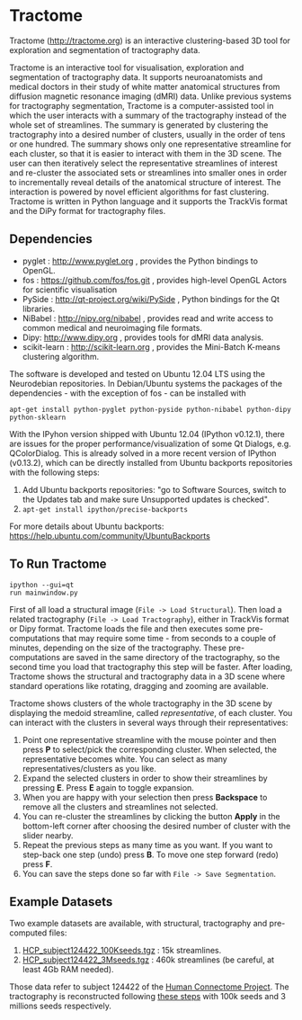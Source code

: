 Tractome
========

Tractome (http://tractome.org) is an interactive clustering-based 3D tool for exploration and segmentation of tractography data.

Tractome is an interactive tool for visualisation, exploration and segmentation of tractography data. It supports neuroanatomists and medical doctors in their study of white matter anatomical structures from diffusion magnetic resonance imaging (dMRI) data. Unlike previous systems for tractography segmentation, Tractome is a computer-assisted tool in which the user interacts with a summary of the tractography instead of the whole set of streamlines. The summary is generated by clustering the tractography into a desired number of clusters, usually in the order of tens or one hundred. The summary shows only one representative streamline for each cluster, so that it is easier to interact with them in the 3D scene. The user can then iteratively select the representative streamlines of interest and re-cluster the associated sets or streamlines into smaller ones in order to incrementally reveal details of the anatomical structure of interest. The interaction is powered by novel efficient algorithms for fast clustering.  Tractome is written in Python language and it supports the TrackVis format and the DiPy format for tractography files.


Dependencies
------------

* pyglet : http://www.pyglet.org , provides the Python bindings to OpenGL.
* fos : https://github.com/fos/fos.git , provides high-level OpenGL Actors for scientific visualisation
* PySide : http://qt-project.org/wiki/PySide , Python bindings for the Qt libraries.
* NiBabel : http://nipy.org/nibabel , provides read and write access to common medical and neuroimaging file formats.
* Dipy: http://www.dipy.org , provides tools for dMRI data analysis.
* scikit-learn : http://scikit-learn.org , provides the Mini-Batch K-means clustering algorithm.

The software is developed and tested on Ubuntu 12.04 LTS using the Neurodebian repositories. In Debian/Ubuntu systems the packages of the dependencies - with the exception of fos - can be installed with
```
apt-get install python-pyglet python-pyside python-nibabel python-dipy python-sklearn
```

With the IPyhon version shipped with Ubuntu 12.04 (IPython v0.12.1), there are issues for the proper performance/visualization of some Qt Dialogs, e.g. QColorDialog. This is already solved in a more recent version of IPython (v0.13.2), which can be directly installed from Ubuntu backports repositories with the following steps:

1. Add Ubuntu backports repositories: "go to Software Sources, switch to the Updates tab and make sure Unsupported updates is checked".
2. ```apt-get install ipython/precise-backports```

For more details about Ubuntu backports: https://help.ubuntu.com/community/UbuntuBackports



To Run Tractome
---------------
```
ipython --gui=qt
run mainwindow.py
```

First of all load a structural image (```File -> Load Structural```). Then load a related tractography (```File -> Load Tractography```), either in TrackVis format or Dipy format. Tractome loads the file and then executes some pre-computations that may require some time - from seconds to a couple of minutes, depending on the size of the tractography. These pre-computations are saved in the same directory of the tractography, so the second time you load that tractography this step will be faster. After loading, Tractome shows the structural and tractography data in a 3D scene where standard operations like rotating, dragging and zooming are available.

Tractome shows clusters of the whole tractography in the 3D scene by displaying the medoid streamline, called *representative*, of each cluster. You can interact with the clusters in several ways through their representatives:

1. Point one representative streamline with the mouse pointer and then press **P** to select/pick the corresponding cluster. When selected, the representative becomes white. You can select as many representatives/clusters as you like.
2. Expand the selected clusters in order to show their streamlines by pressing **E**. Press **E** again to toggle expansion.
3. When you are happy with your selection then press **Backspace** to remove all the clusters and streamlines not selected.
4. You can re-cluster the streamlines by clicking the button **Apply** in the bottom-left corner after choosing the desired number of cluster with the slider nearby.
5. Repeat the previous steps as many time as you want. If you want to step-back one step (undo) press **B**. To move one step forward (redo) press **F**.
6. You can save the steps done so far with ```File -> Save Segmentation```.


Example Datasets
----------------

Two example datasets are available, with structural, tractography and pre-computed files:

1. [HCP_subject124422_100Kseeds.tgz](http://nilab.cimec.unitn.it/nilab/hcp/HCP_subject124422_100Kseeds.tgz) : 15k streamlines.
2. [HCP_subject124422_3Mseeds.tgz](http://nilab.cimec.unitn.it/nilab/hcp/HCP_subject124422_3Mseeds.tgz) : 460k streamlines (be careful, at least 4Gb RAM needed).

Those data refer to subject 124422 of the [Human Connectome Project](http://www.humanconnectome.org/). The tractography is reconstructed following [these steps](https://github.com/FBK-NILab/HCP-Tractography) with 100k seeds and 3 millions seeds respectively.
